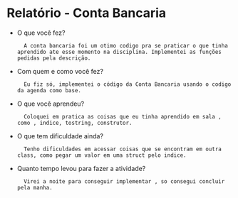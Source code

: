 # Relatório - Conta Bancaria
- O que você fez?

        A conta bancaria foi um otimo codigo pra se praticar o que tinha aprendido ate esse momento na disciplina. Implementei as funções pedidas pela descrição.

- Com quem e como você fez?    
        
        Eu fiz só, implementei o código da Conta Bancaria usando o codigo da agenda como base.
      

- O que você aprendeu?

        Coloquei em pratica as coisas que eu tinha aprendido em sala , como , indice, tostring, construtor.
        
        
- O que tem dificuldade ainda?

        Tenho dificuldades em acessar coisas que se encontram em outra class, como pegar um valor em uma struct pelo indice.

- Quanto tempo levou para fazer a atividade?

        Virei a noite para conseguir implementar , so consegui concluir pela manha.


